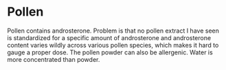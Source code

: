 # Pollen
Pollen contains androsterone. Problem is that no pollen extract I have seen is standardized for a specific amount of androsterone and androsterone content varies wildly across various pollen species, which makes it hard to gauge a proper dose. The pollen powder can also be allergenic. Water is more concentrated than powder.